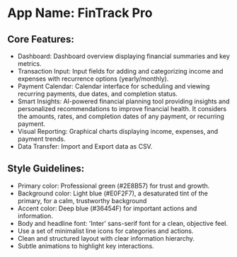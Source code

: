 # **App Name**: FinTrack Pro

## Core Features:

- Dashboard: Dashboard overview displaying financial summaries and key metrics.
- Transaction Input: Input fields for adding and categorizing income and expenses with recurrence options (yearly/monthly).
- Payment Calendar: Calendar interface for scheduling and viewing recurring payments, due dates, and completion status.
- Smart Insights: AI-powered financial planning tool providing insights and personalized recommendations to improve financial health. It considers the amounts, rates, and completion dates of any payment, or recurring payment.
- Visual Reporting: Graphical charts displaying income, expenses, and payment trends.
- Data Transfer: Import and Export data as CSV.

## Style Guidelines:

- Primary color: Professional green (#2E8B57) for trust and growth.
- Background color: Light blue (#E0F2F7), a desaturated tint of the primary, for a calm, trustworthy background
- Accent color: Deep blue (#36454F) for important actions and information.
- Body and headline font: 'Inter' sans-serif font for a clean, objective feel.
- Use a set of minimalist line icons for categories and actions.
- Clean and structured layout with clear information hierarchy.
- Subtle animations to highlight key interactions.